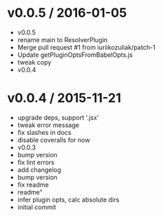 
v0.0.5 / 2016-01-05
==================

  * v0.0.5
  * rename main to ResolverPlugin
  * Merge pull request #1 from iuriikozuliak/patch-1
  * Update getPluginOptsFromBabelOpts.js
  * tweak copy
  * v0.0.4

v0.0.4 / 2015-11-21
===================

  * upgrade deps, support '.jsx'
  * tweak error message
  * fix slashes in docs
  * disable coveralls for now
  * v0.0.3
  * bump version
  * fix lint errors
  * add changelog
  * bump version
  * fix readme
  * readme"
  * infer plugin opts, calc absolute dirs
  * initial commit
